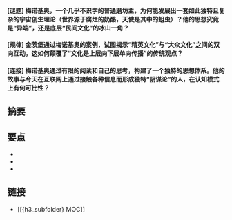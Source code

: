 #### [谜题] 梅诺基奥，一个几乎不识字的普通磨坊主，为何能发展出一套如此独特且复杂的宇宙创生理论（世界源于腐烂的奶酪，天使是其中的蛆虫）？他的思想究竟是“异端”，还是底层“民间文化”的冰山一角？


#### [规律] 金茨堡通过梅诺基奥的案例，试图揭示“精英文化”与“大众文化”之间的双向互动。这如何颠覆了“文化是上层向下层单向传播”的传统观点？


#### [连接] 梅诺基奥通过有限的阅读和自己的思考，构建了一个独特的思想体系。他的故事与今天在互联网上通过接触各种信息而形成独特“阴谋论”的人，在认知模式上有何可比性？


## 摘要


## 要点

- 
- 
- 

## 链接

- [[{h3_subfolder} MOC]]
